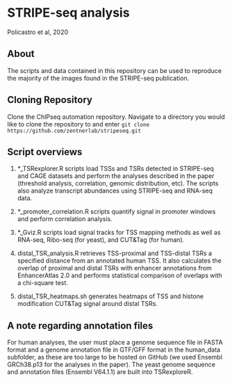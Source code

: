 # STRIPE-seq analysis
Policastro et al, 2020

## About
The scripts and data contained in this repository can be used to reproduce the majority of the images found in the STRIPE-seq publication.

## Cloning Repository

Clone the ChIPseq automation repository. Navigate to a directory you would like to clone the repository to and enter 
`git clone https://github.com/zentnerlab/stripeseq.git`

## Script overviews

1. *_TSRexplorer.R scripts load TSSs and TSRs detected in STRIPE-seq and CAGE datasets and perform the analyses described in the paper (threshold analysis, correlation, genomic distribution, etc). The scripts also analyze transcript abundances using STRIPE-seq and RNA-seq data. 

2. *_promoter_correlation.R scripts quantify signal in promoter windows and perform correlation analysis.

3. *_Gviz.R scripts load signal tracks for TSS mapping methods as well as RNA-seq, Ribo-seq (for yeast), and CUT&Tag (for human).

4. distal_TSR_analysis.R retrieves TSS-proximal and TSS-distal TSRs a specified distance from an annotated human TSS. It also calculates the overlap of proximal and distal TSRs with enhancer annotations from EnhancerAtlas 2.0 and performs statistical comparison of overlaps with a chi-square test.

5. distal_TSR_heatmaps.sh generates heatmaps of TSS and histone modification CUT&Tag signal around distal TSRs.

## A note regarding annotation files
For human analyses, the user must place a genome sequence file in FASTA format and a genome annotation file in GTF/GFF format in the human_data subfolder, as these are too large to be hosted on GitHub (we used Ensembl GRCh38.p13 for the analyses in the paper). The yeast genome sequence and annotation files (Ensembl V64.1.1) are built into TSRexploreR.